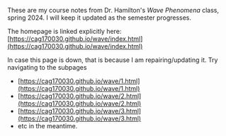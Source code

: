 These are my course notes from Dr. Hamilton's *Wave Phenomena* class, spring 2024. I will keep it updated as the semester progresses. 

The homepage is linked explicitly here: [https://cag170030.github.io/wave/index.html](https://cag170030.github.io/wave/index.html)

In case this page is down, that is because I am repairing/updating it. Try navigating to the subpages 
- [https://cag170030.github.io/wave/1.html](https://cag170030.github.io/wave/1.html)
- [https://cag170030.github.io/wave/2.html](https://cag170030.github.io/wave/2.html)
- [https://cag170030.github.io/wave/3.html](https://cag170030.github.io/wave/3.html)
- etc
in the meantime.
